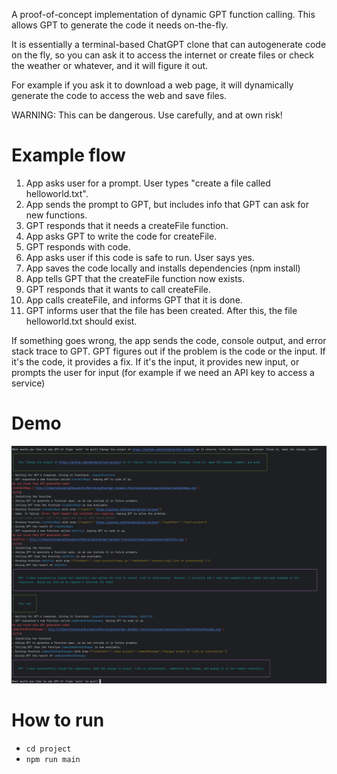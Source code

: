 A proof-of-concept implementation of dynamic GPT function calling.
This allows GPT to generate the code it needs on-the-fly.

It is essentially a terminal-based ChatGPT clone that can autogenerate code on the fly,
so you can ask it to access the internet or create files or check the weather or whatever,
and it will figure it out.

For example if you ask it to download a web page, it will dynamically generate the code
to access the web and save files. 

WARNING: This can be dangerous. Use carefully, and at own risk!

# Example flow 
1. App asks user for a prompt. User types "create a file called helloworld.txt".
1. App sends the prompt to GPT, but includes info that GPT can ask for new functions.
2. GPT responds that it needs a createFile function.
3. App asks GPT to write the code for createFile.
4. GPT responds with code.
5. App asks user if this code is safe to run. User says yes.
6. App saves the code locally and installs dependencies (npm install)
5. App tells GPT that the createFile function now exists.
6. GPT responds that it wants to call createFile.
7. App calls createFile, and informs GPT that it is done.
8. GPT informs user that the file has been created.
After this, the file helloworld.txt should exist.

If something goes wrong, the app sends the code, console output, and error stack trace to GPT.
GPT figures out if the problem is the code or the input. If it's the code, it provides a fix.
If it's the input, it provides new input, or prompts the user for input (for example if we need an API key to
access a service)

# Demo

![demo.jpg](docs/demo.jpg)

# How to run

- `cd project`
- `npm run main`



